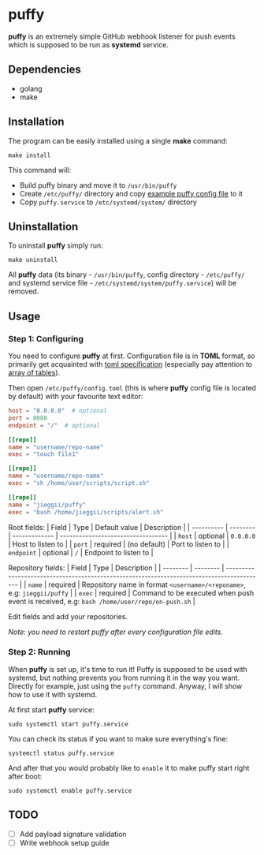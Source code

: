 # puffy
**puffy** is an extremely simple GitHub webhook listener for push events 
which is supposed to be run as **systemd** service.

## Dependencies
* golang
* make

## Installation
The program can be easily installed using a single **make** command:

```shell
make install
```

This command will:
* Build puffy binary and move it to `/usr/bin/puffy`
* Create `/etc/puffy/` directory and copy [example puffy config file]() to it
* Copy `puffy.service` to `/etc/systemd/system/` directory

## Uninstallation
To uninstall **puffy** simply run:

```shell
make uninstall
```

All **puffy** data (its binary - `/usr/bin/puffy`, config directory - `/etc/puffy/` and systemd service file - `/etc/systemd/system/puffy.service`) will be removed.

## Usage
### Step 1: Configuring
You need to configure **puffy** at first. Configuration file is in **TOML** format, so 
primarily get acquainted with [toml specification](https://toml.io/en/v1.0.0) (especially pay attention to [array of tables](https://toml.io/en/v1.0.0#array-of-tables)).

Then open `/etc/puffy/config.toml` (this is where **puffy** config file is located by default) with your favourite text editor:
```toml
host = "0.0.0.0"  # optional
port = 8080
endpoint = "/"  # optional

[[repo]]
name = "username/repo-name"
exec = "touch file1"

[[repo]]
name = "username/repo-name"
exec = "sh /home/user/scripts/script.sh"

[[repo]]
name = "jieggii/puffy"
exec = "bash /home/jieggii/scripts/alert.sh"
```

Root fields:
| Field      | Type     | Default value | Description                        |
| ---------- | -------- | ------------- | ---------------------------------- |
| `host`     | optional | `0.0.0.0`     | Host to listen to                  |
| `port`     | required | (no default)  | Port to listen to                  |
| `endpoint` | optional | `/`           | Endpoint to listen to              |

Repository fields:
| Field    | Type     | Description                                                                                |
| -------- | -------- | ------------------------------------------------------------------------------------------ |
| `name`   | required | Repository name in format `<username>/<reponame>`, e.g: `jieggii/puffy`                    |
| `exec`   | required | Command to be executed when push event is received, e.g: `bash /home/user/repo/on-push.sh` |

Edit fields and add your repositories.

_Note: you need to restart puffy after every configuration file edits._

### Step 2: Running
When **puffy** is set up, it's time to run it! Puffy is supposed to be used with systemd, 
but nothing prevents you from running it in the way you want. 
Directly for example, just using the `puffy` command. Anyway, I will show how to use it with systemd.

At first start **puffy** service:

`sudo systemctl start puffy.service`

You can check its status if you want to make sure everything's fine:

`systemctl status puffy.service`

And after that you would probably like to `enable` it to make puffy start right after boot:

`sudo systemctl enable puffy.service`

## TODO
- [ ] Add payload signature validation
- [ ] Write webhook setup guide

